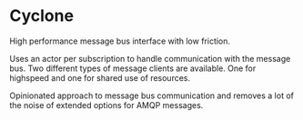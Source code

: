 Cyclone
=======

High performance message bus interface with low friction.

Uses an actor per subscription to handle communication with the message bus. Two different types of message clients are available. One for highspeed and one for shared use of resources. 

Opinionated approach to message bus communication and removes a lot of the noise of extended options for AMQP messages.

